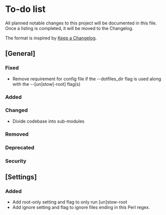# To-do list

All planned notable changes to this project will be documented in this file.
Once a listing is completed, it will be moved to the Changelog.

The format is inspired by [Keep a Changelog](https://keepachangelog.com/en/1.0.0/).

## [General]

### Fixed

- Remove requirement for config file if the --dotfiles_dir flag is used along with the --[un]stow[-root] flag(s)

### Added

### Changed

- Divide codebase into sub-modules

### Removed

### Deprecated

### Security

## [Settings]

### Added

- Add root-only setting and flag to only run [un]stow-root
- Add ignore setting and flag to ignore files ending in this Perl regex.
